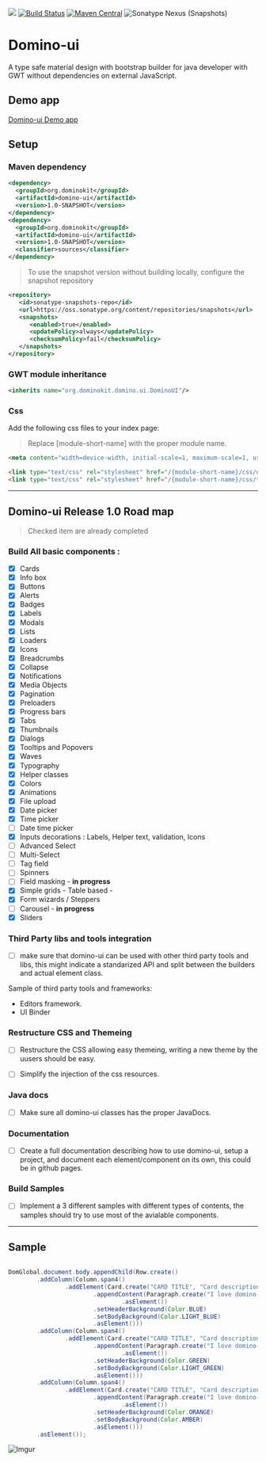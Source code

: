 <a title="Gitter" href="https://gitter.im/domino-gwt/domino-ui"><img src="https://badges.gitter.im/Join%20Chat.svg"></a>
[![Build Status](https://travis-ci.org/DominoKit/domino-ui.svg?branch=master)](https://travis-ci.org/DominoKit/domino-ui)
[![Maven Central](https://maven-badges.herokuapp.com/maven-central/org.dominokit/domino-ui/badge.svg)](https://maven-badges.herokuapp.com/maven-central/org.dominokit/domino-ui)
![Sonatype Nexus (Snapshots)](https://img.shields.io/nexus/s/https/oss.sonatype.org/org.dominokit/domino-ui.svg)


# Domino-ui

A type safe material design with bootstrap builder for java developer with GWT without dependencies on external JavaScript.

## Demo app

[Domino-ui Demo app](https://vegegoku.github.io/domino-ui/index.html?theme=indigo#home)

## Setup

### Maven dependency

```xml
<dependency>
  <groupId>org.dominokit</groupId>
  <artifactId>domino-ui</artifactId>
  <version>1.0-SNAPSHOT</version>
</dependency>
<dependency>
  <groupId>org.dominokit</groupId>
  <artifactId>domino-ui</artifactId>
  <version>1.0-SNAPSHOT</version>
  <classifier>sources</classifier>
</dependency>
```

> To use the snapshot version without building locally, configure the snapshot repository
```xml
<repository>
   <id>sonatype-snapshots-repo</id>
   <url>https://oss.sonatype.org/content/repositories/snapshots</url>
   <snapshots>
      <enabled>true</enabled>
      <updatePolicy>always</updatePolicy>
      <checksumPolicy>fail</checksumPolicy>
   </snapshots>
</repository>
```

### GWT module inheritance
```xml
<inherits name="org.dominokit.domino.ui.DominoUI"/>
```

### Css
Add the following css files to your index page:
> Replace [module-short-name] with the proper module name.
```html
<meta content="width=device-width, initial-scale=1, maximum-scale=1, user-scalable=no" name="viewport">

<link type="text/css" rel="stylesheet" href="/{module-short-name}/css/domino-ui.css">
<link type="text/css" rel="stylesheet" href="/{module-short-name}/css/themes/all-themes.css">
```

----------------------
## Domino-ui Release 1.0 Road map

> Checked item are already completed

### Build All basic components :

- [x] Cards
- [x] Info box
- [x] Buttons
- [x] Alerts
- [x] Badges
- [x] Labels
- [x] Modals
- [x] Lists
- [x] Loaders
- [x] Icons
- [x] Breadcrumbs
- [x] Collapse
- [x] Notifications
- [x] Media Objects
- [x] Pagination
- [x] Preloaders
- [x] Progress bars
- [x] Tabs
- [x] Thumbnails
- [x] Dialogs
- [x] Tooltips and Popovers
- [x] Waves
- [x] Typography
- [x] Helper classes
- [x] Colors
- [x] Animations
- [x] File upload
- [x] Date picker
- [x] Time picker
- [ ] Date time picker
- [x] Inputs decorations : Labels, Helper text, validation, Icons
- [ ] Advanced Select
- [ ] Multi-Select
- [ ] Tag field
- [ ] Spinners
- [ ] Field masking - **in progress**
- [x] Simple grids - Table based -
- [x] Form wizards / Steppers
- [ ] Carousel - **in progress**
- [x] Sliders

### Third Party libs and tools integration

- [ ] make sure that domino-ui can be used with other third party tools and libs, this might indicate a standarized API and split between the builders and actual element class.

Sample of third party tools and frameworks:
- Editors framework.
- UI Binder

### Restructure CSS and Themeing

- [ ] Restructure the CSS allowing easy themeing, writing a new theme by the uusers should be easy.

- [ ] Simplify the injection of the css resources.

### Java docs

- [ ] Make sure all domino-ui classes has the proper JavaDocs.


### Documentation

- [ ] Create a full documentation describing how to use domino-ui, setup a project, and document each element/component on its own, this could be in github pages.

### Build Samples

- [ ] Implement a 3 different samples with different types of contents, the samples should try to use most of the avialable components.
---------------------------

## Sample

```java

DomGlobal.document.body.appendChild(Row.create()
        .addColumn(Column.span4()
                .addElement(Card.create("CARD TITLE", "Card description")
                        .appendContent(Paragraph.create("I love domino-ui, domino-ui does not use jquery or js and is typesafe, I love domino-ui, domino-ui does not use jquery or js and is typesafe, I love domino-ui, domino-ui does not use jquery or js and is typesafe")
                                .asElement())
                        .setHeaderBackground(Color.BLUE)
                        .setBodyBackground(Color.LIGHT_BLUE)
                        .asElement()))
        .addColumn(Column.span4()
                .addElement(Card.create("CARD TITLE", "Card description")
                        .appendContent(Paragraph.create("I love domino-ui, domino-ui does not use jquery or js and is typesafe, I love domino-ui, domino-ui does not use jquery or js and is typesafe, I love domino-ui, domino-ui does not use jquery or js and is typesafe")
                                .asElement())
                        .setHeaderBackground(Color.GREEN)
                        .setBodyBackground(Color.LIGHT_GREEN)
                        .asElement()))
        .addColumn(Column.span4()
                .addElement(Card.create("CARD TITLE", "Card description")
                        .appendContent(Paragraph.create("I love domino-ui, domino-ui does not use jquery or js and is typesafe, I love domino-ui, domino-ui does not use jquery or js and is typesafe, I love domino-ui, domino-ui does not use jquery or js and is typesafe")
                                .asElement())
                        .setHeaderBackground(Color.ORANGE)
                        .setBodyBackground(Color.AMBER)
                        .asElement()))
        .asElement());
```
![Imgur](https://i.imgur.com/xaUJXi9.png)
